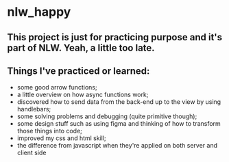 # nlw_happy

## This project is just for practicing purpose and it's part of NLW. Yeah, a little too late.

## Things I've practiced or learned:

* some good arrow functions;
* a little overview on how async functions work;
* discovered how to send data from the back-end up to the view by using handlebars;
* some solving problems and debugging (quite primitive though);
* some design stuff such as using figma and thinking of how to transform those things into code;
* improved my css and html skill;
* the difference from javascript when they're applied on both server and client side

